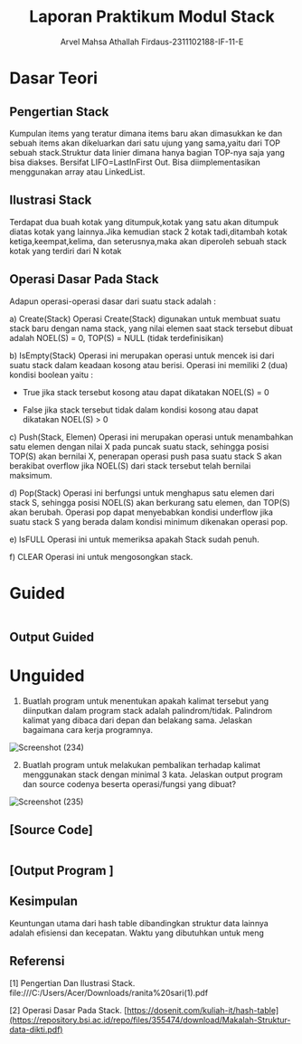 # <h1 align="center">Laporan Praktikum Modul Stack </h1>
<p align="center">Arvel Mahsa Athallah Firdaus-2311102188-IF-11-E</p>

# Dasar Teori
## Pengertian Stack
Kumpulan items yang teratur dimana items baru akan dimasukkan ke dan sebuah items
akan dikeluarkan dari satu ujung yang sama,yaitu dari TOP sebuah stack.Struktur data
linier dimana hanya bagian TOP-nya saja yang bisa diakses. Bersifat LIFO=LastInFirst
Out. Bisa diimplementasikan menggunakan array atau LinkedList.

## Ilustrasi Stack
Terdapat dua buah kotak yang ditumpuk,kotak yang satu akan ditumpuk diatas kotak
yang lainnya.Jika kemudian stack 2 kotak tadi,ditambah kotak ketiga,keempat,kelima,
dan seterusnya,maka akan diperoleh sebuah stack kotak yang terdiri dari N kotak

## Operasi Dasar Pada Stack
Adapun operasi-operasi dasar dari suatu stack adalah :

a) Create(Stack)
Operasi Create(Stack) digunakan untuk membuat suatu stack baru
dengan nama stack, yang nilai elemen saat stack tersebut dibuat adalah NOEL(S)
= 0, TOP(S) = NULL (tidak terdefinisikan)

b) IsEmpty(Stack)
Operasi ini merupakan operasi untuk mencek isi dari suatu stack dalam
keadaan kosong atau berisi. Operasi ini memiliki 2 (dua) kondisi boolean yaitu :

- True jika stack tersebut kosong atau dapat dikatakan NOEL(S) = 0
  
- False jika stack tersebut tidak dalam kondisi kosong atau dapat dikatakan
NOEL(S) > 0

c) Push(Stack, Elemen)
Operasi ini merupakan operasi untuk menambahkan satu elemen dengan
nilai X pada puncak suatu stack, sehingga posisi TOP(S) akan bernilai X, penerapan
operasi push pasa suatu stack S akan berakibat overflow jika NOEL(S) dari stack
tersebut telah bernilai maksimum.

d) Pop(Stack)
Operasi ini berfungsi untuk menghapus satu elemen dari stack S, sehingga
posisi NOEL(S) akan berkurang satu elemen, dan TOP(S) akan berubah. Operasi
pop dapat menyebabkan kondisi underflow jika suatu stack S yang berada dalam
kondisi minimum dikenakan operasi pop.

e) IsFULL
Operasi ini untuk memeriksa apakah Stack sudah penuh.

f) CLEAR
Operasi ini untuk mengosongkan stack.

# Guided
```C++
```
## Output Guided

# Unguided 
1. Buatlah program untuk menentukan apakah kalimat tersebut yang diinputkan
dalam program stack adalah palindrom/tidak. Palindrom kalimat yang dibaca dari
depan dan belakang sama. Jelaskan bagaimana cara kerja programnya.

![Screenshot (234)](https://github.com/arvelmahsa/Struktur-Data-Assignment/assets/161669026/7c2011f5-9470-4277-9691-f6ce2a0e20dc)

2. Buatlah program untuk melakukan pembalikan terhadap kalimat menggunakan
stack dengan minimal 3 kata. Jelaskan output program dan source codenya
beserta operasi/fungsi yang dibuat?

![Screenshot (235)](https://github.com/arvelmahsa/Struktur-Data-Assignment/assets/161669026/7e69fc9d-ebc3-4ad6-b350-1af723ce9731)

## [Source Code]
```C++

```
## [Output Program ]

## Kesimpulan
Keuntungan utama dari hash table dibandingkan struktur data lainnya adalah efisiensi dan kecepatan. Waktu yang dibutuhkan untuk meng

## Referensi
[1] Pengertian Dan Ilustrasi Stack. 
file:///C:/Users/Acer/Downloads/ranita%20sari(1).pdf

[2] Operasi Dasar Pada Stack. 
[https://dosenit.com/kuliah-it/hash-table](https://repository.bsi.ac.id/repo/files/355474/download/Makalah-Struktur-data-dikti.pdf)
